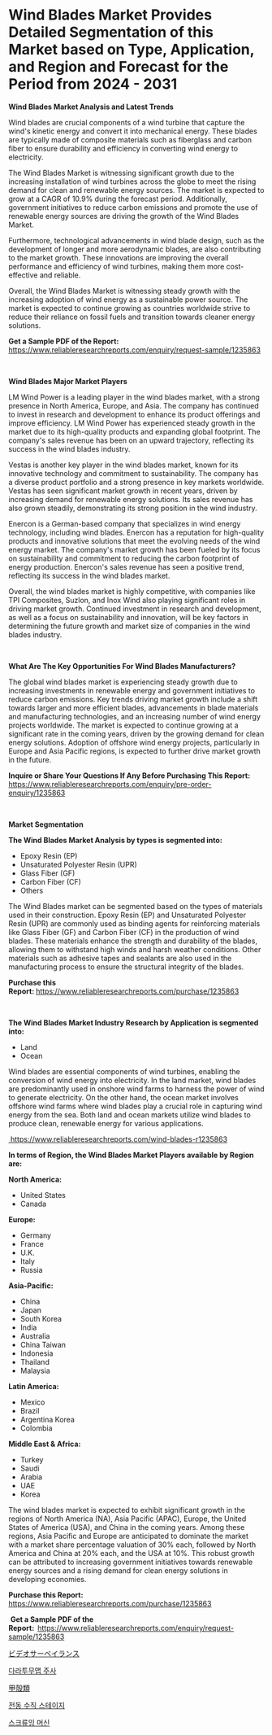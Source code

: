 <p><h1>Wind Blades Market Provides Detailed Segmentation of this Market based on Type, Application, and Region and Forecast for the Period from 2024 - 2031</h1></p><p><strong>Wind Blades Market Analysis and Latest Trends</strong></p>
<p><p>Wind blades are crucial components of a wind turbine that capture the wind's kinetic energy and convert it into mechanical energy. These blades are typically made of composite materials such as fiberglass and carbon fiber to ensure durability and efficiency in converting wind energy to electricity.</p><p>The Wind Blades Market is witnessing significant growth due to the increasing installation of wind turbines across the globe to meet the rising demand for clean and renewable energy sources. The market is expected to grow at a CAGR of 10.9% during the forecast period. Additionally, government initiatives to reduce carbon emissions and promote the use of renewable energy sources are driving the growth of the Wind Blades Market.</p><p>Furthermore, technological advancements in wind blade design, such as the development of longer and more aerodynamic blades, are also contributing to the market growth. These innovations are improving the overall performance and efficiency of wind turbines, making them more cost-effective and reliable.</p><p>Overall, the Wind Blades Market is witnessing steady growth with the increasing adoption of wind energy as a sustainable power source. The market is expected to continue growing as countries worldwide strive to reduce their reliance on fossil fuels and transition towards cleaner energy solutions.</p></p>
<p><strong>Get a Sample PDF of the Report:&nbsp;</strong> <a href="https://www.reliableresearchreports.com/enquiry/request-sample/1235863">https://www.reliableresearchreports.com/enquiry/request-sample/1235863</a></p>
<p>&nbsp;</p>
<p><strong>Wind Blades Major Market Players</strong></p>
<p><p>LM Wind Power is a leading player in the wind blades market, with a strong presence in North America, Europe, and Asia. The company has continued to invest in research and development to enhance its product offerings and improve efficiency. LM Wind Power has experienced steady growth in the market due to its high-quality products and expanding global footprint. The company's sales revenue has been on an upward trajectory, reflecting its success in the wind blades industry.</p><p>Vestas is another key player in the wind blades market, known for its innovative technology and commitment to sustainability. The company has a diverse product portfolio and a strong presence in key markets worldwide. Vestas has seen significant market growth in recent years, driven by increasing demand for renewable energy solutions. Its sales revenue has also grown steadily, demonstrating its strong position in the wind industry.</p><p>Enercon is a German-based company that specializes in wind energy technology, including wind blades. Enercon has a reputation for high-quality products and innovative solutions that meet the evolving needs of the wind energy market. The company's market growth has been fueled by its focus on sustainability and commitment to reducing the carbon footprint of energy production. Enercon's sales revenue has seen a positive trend, reflecting its success in the wind blades market.</p><p>Overall, the wind blades market is highly competitive, with companies like TPI Composites, Suzlon, and Inox Wind also playing significant roles in driving market growth. Continued investment in research and development, as well as a focus on sustainability and innovation, will be key factors in determining the future growth and market size of companies in the wind blades industry.</p></p>
<p>&nbsp;</p>
<p><strong>What Are The Key Opportunities For Wind Blades Manufacturers?</strong></p>
<p><p>The global wind blades market is experiencing steady growth due to increasing investments in renewable energy and government initiatives to reduce carbon emissions. Key trends driving market growth include a shift towards larger and more efficient blades, advancements in blade materials and manufacturing technologies, and an increasing number of wind energy projects worldwide. The market is expected to continue growing at a significant rate in the coming years, driven by the growing demand for clean energy solutions. Adoption of offshore wind energy projects, particularly in Europe and Asia Pacific regions, is expected to further drive market growth in the future.</p></p>
<p><strong>Inquire or Share Your Questions If Any Before Purchasing This Report:</strong> <a href="https://www.reliableresearchreports.com/enquiry/pre-order-enquiry/1235863">https://www.reliableresearchreports.com/enquiry/pre-order-enquiry/1235863</a></p>
<p>&nbsp;</p>
<p><strong>Market Segmentation</strong></p>
<p><strong>The Wind Blades Market Analysis by types is segmented into:</strong></p>
<p><ul><li>Epoxy Resin (EP)</li><li>Unsaturated Polyester Resin (UPR)</li><li>Glass Fiber (GF)</li><li>Carbon Fiber (CF)</li><li>Others</li></ul></p>
<p><p>The Wind Blades market can be segmented based on the types of materials used in their construction. Epoxy Resin (EP) and Unsaturated Polyester Resin (UPR) are commonly used as binding agents for reinforcing materials like Glass Fiber (GF) and Carbon Fiber (CF) in the production of wind blades. These materials enhance the strength and durability of the blades, allowing them to withstand high winds and harsh weather conditions. Other materials such as adhesive tapes and sealants are also used in the manufacturing process to ensure the structural integrity of the blades.</p></p>
<p><strong>Purchase this Report:&nbsp;</strong><a href="https://www.reliableresearchreports.com/purchase/1235863">https://www.reliableresearchreports.com/purchase/1235863</a></p>
<p>&nbsp;</p>
<p><strong>The Wind Blades Market Industry Research by Application is segmented into:</strong></p>
<p><ul><li>Land</li><li>Ocean</li></ul></p>
<p><p>Wind blades are essential components of wind turbines, enabling the conversion of wind energy into electricity. In the land market, wind blades are predominantly used in onshore wind farms to harness the power of wind to generate electricity. On the other hand, the ocean market involves offshore wind farms where wind blades play a crucial role in capturing wind energy from the sea. Both land and ocean markets utilize wind blades to produce clean, renewable energy for various applications.</p></p>
<p><a href="https://www.reliableresearchreports.com/wind-blades-r1235863">&nbsp;https://www.reliableresearchreports.com/wind-blades-r1235863</a></p>
<p><strong>In terms of Region, the Wind Blades Market Players available by Region are:</strong></p>
<p>
    <p> <strong> North America: </strong>
        <ul>
            <li>United States</li>
            <li>Canada</li>
        </ul>
        </p> 
    <p> <strong> Europe: </strong>
        <ul>
            <li>Germany</li>
            <li>France</li>
            <li>U.K.</li>
            <li>Italy</li>
            <li>Russia</li>
        </ul>
        </p> 
    <p> <strong> Asia-Pacific: </strong>
        <ul>
            <li>China</li>
            <li>Japan</li>
            <li>South Korea</li>
            <li>India</li>
            <li>Australia</li>
            <li>China Taiwan</li>
            <li>Indonesia</li>
            <li>Thailand</li>
            <li>Malaysia</li>
        </ul>
        </p> 
    <p> <strong> Latin America: </strong>
        <ul>
            <li>Mexico</li>
            <li>Brazil</li>
            <li>Argentina Korea</li>
            <li>Colombia</li>
        </ul>
        </p> 
    <p> <strong> Middle East & Africa: </strong>
        <ul>
            <li>Turkey</li>
            <li>Saudi</li>
            <li>Arabia</li>
            <li>UAE</li>
            <li>Korea</li>
        </ul>
    </p>
    </p>
<p><p>The wind blades market is expected to exhibit significant growth in the regions of North America (NA), Asia Pacific (APAC), Europe, the United States of America (USA), and China in the coming years. Among these regions, Asia Pacific and Europe are anticipated to dominate the market with a market share percentage valuation of 30% each, followed by North America and China at 20% each, and the USA at 10%. This robust growth can be attributed to increasing government initiatives towards renewable energy sources and a rising demand for clean energy solutions in developing economies.</p></p>
<p><strong>Purchase this Report: </strong><a href="https://www.reliableresearchreports.com/purchase/1235863">https://www.reliableresearchreports.com/purchase/1235863</a></p>
<p>&nbsp;<strong>Get a Sample PDF of the Report:&nbsp;&nbsp;</strong><a href="https://www.reliableresearchreports.com/enquiry/request-sample/1235863">https://www.reliableresearchreports.com/enquiry/request-sample/1235863</a></p>
<p><strong></strong></p>
<p><p><a href="https://github.com/EthanMorar2011/Market-Research-Report-List-1/blob/main/893692020758.md">ビデオサーベイランス</a></p><p><a href="https://medium.com/@mayekuhic00/%EB%8B%A4%EB%9D%BC%ED%88%AC%EB%AC%B4%EB%A7%99-%EC%A3%BC%EC%82%AC%EC%8B%9C%EC%9E%A5-%EC%A0%84%EB%A7%9D-%EC%82%B0%EC%97%85-%EA%B0%9C%EC%9A%94-%EB%B0%8F-%EC%98%88%EC%B8%A1-2024%EB%85%84%EB%B6%80%ED%84%B0-2031%EB%85%84%EA%B9%8C%EC%A7%80-78809f9e5607">다라투무맵 주사</a></p><p><a href="https://medium.com/@marcosoenrt565736/%E7%94%B2%E6%AE%BB%E9%A1%9E%E5%B8%82%E5%A0%B4-%E7%A8%AE%E9%A1%9E-%E7%94%A8%E9%80%94-%E5%9C%B0%E7%90%86%E3%81%AB%E3%82%88%E3%82%8B%E5%8C%85%E6%8B%AC%E7%9A%84%E3%81%AA%E8%A9%95%E4%BE%A1-73bed28005b6">甲殻類</a></p><p><a href="https://medium.com/@bereniceroberts1978/%EC%88%98%EC%A7%81-%EC%8A%A4%ED%85%8C%EC%9D%B4%EC%A7%80-%EC%8B%9C%EC%9E%A5-%EA%B7%9C%EB%AA%A8-%EB%B0%8F-%EC%8B%9C%EC%9E%A5-%EB%8F%99%ED%96%A5-%EC%A0%84%EC%B2%B4-%EC%82%B0%EC%97%85-%EA%B0%9C%EC%9A%94-2024%EB%85%84-2031%EB%85%84-273e0a49e918">전동 수직 스테이지</a></p><p><a href="https://github.com/wallacBahrtyinger567686/Market-Research-Report-List-1/blob/main/236248519212.md">스크류잉 머신</a></p></p>